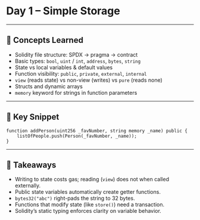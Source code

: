 # Day 1 – Simple Storage

---

## 🧠 Concepts Learned
- Solidity file structure: SPDX → pragma → contract  
- Basic types: `bool`, `uint` / `int`, `address`, `bytes`, `string`  
- State vs local variables & default values  
- Function visibility: `public`, `private`, `external`, `internal`  
- `view` (reads state) vs non-view (writes) vs `pure` (reads none)  
- Structs and dynamic arrays  
- `memory` keyword for strings in function parameters  

---

## 🔑 Key Snippet

```solidity
function addPerson(uint256 _favNumber, string memory _name) public {
    listOfPeople.push(Person(_favNumber, _name));
}
```

---

## 📝 Takeaways
- Writing to state costs gas; reading (`view`) does not when called externally.  
- Public state variables automatically create getter functions.  
- `bytes32("abc")` right-pads the string to 32 bytes.  
- Functions that modify state (like `store()`) need a transaction.  
- Solidity’s static typing enforces clarity on variable behavior.  
